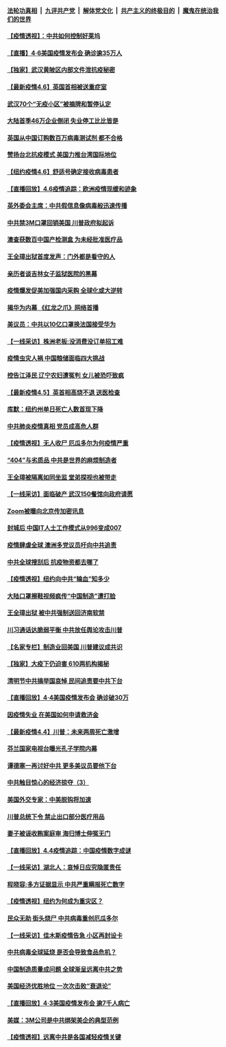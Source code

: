 ####  [法轮功真相](../../../../basic/blob/master/README.md?t=04071031) &nbsp;|&nbsp; [九评共产党](../../../../9ping.md/blob/master/README.md?t=04071031) &nbsp;|&nbsp; [解体党文化](../../../../jtdwh.md/blob/master/README.md?t=04071031)  &nbsp;|&nbsp; [共产主义的终极目的](../../../../gczydzjmd.md/blob/master/README.md?t=04071031) &nbsp;|&nbsp; [魔鬼在统治我们的世界](../../../../mgztzwmdsj.md/blob/master/README.md?t=04071031) 

#### [【疫情透视】：中共如何控制好莱坞](../pages/nf4514/n12008365.md?t=04071031) 

#### [【直播】4·6美国疫情发布会 确诊逾35万人](../pages/nf4514/n12008613.md?t=04071031) 

#### [【独家】武汉黄陂区内部文件泄抗疫秘密](../pages/nf4514/n12001857.md?t=04071031) 

#### [【最新疫情4.6】英国首相被送重症室](../pages/nf4514/n12005501.md?t=04071031) 

#### [武汉70个“无疫小区”被摘牌和暂停认定](../pages/nf4514/n12008458.md?t=04071031) 

#### [大陆首季46万企业倒闭 失业停工比比皆是](../pages/nf4514/n12008302.md?t=04071031) 

#### [英国从中国订购数百万病毒测试剂 都不合格](../pages/nf4514/n12008221.md?t=04071031) 

#### [赞扬台北抗疫模式 美国力推台湾国际地位](../pages/nf4514/n12007950.md?t=04071031) 

#### [【纽约疫情4.6】舒适号确定接收病毒患者](../pages/nf4514/n12004871.md?t=04071031) 

#### [【直播回放】4.6疫情追踪：欧洲疫情现缓和迹象](../pages/nf4514/n12007298.md?t=04071031) 

#### [英外委会主席：中共假信息像病毒般迅速传播](../pages/nf4514/n12007090.md?t=04071031) 

#### [中共禁3M口罩回销美国 川普政府拟起诉](../pages/nf4514/n12006068.md?t=04071031) 

#### [澳查获数百中国产检测盒 为未经批准医疗品](../pages/nf4514/n12004867.md?t=04071031) 

#### [王全璋出狱首度发声：门外都是看守的人](../pages/nf4514/n12006297.md?t=04071031) 

#### [亲历者谈吉林女子监狱医院的黑幕](../pages/nf4514/n12006007.md?t=04071031) 

#### [疫情爆发促美加强国内采购 全球化或大逆转](../pages/nf4514/n11962171.md?t=04071031) 

#### [揭华为内幕 《红龙之爪》网络首播](../pages/nf4514/n11995865.md?t=04071031) 

#### [美议员：中共以10亿口罩换法国接受华为](../pages/nf4514/n12005890.md?t=04071031) 

#### [【一线采访】株洲老板:没消费没订单招工难](../pages/nf4514/n12005831.md?t=04071031) 

#### [疫情虫灾人祸 中国粮储面临四大挑战](../pages/nf4514/n12003145.md?t=04071031) 

#### [控告江泽民 辽宁农妇遭冤判 女儿被恐吓致疯](../pages/nf4514/n12004805.md?t=04071031) 

#### [【最新疫情4.5】英首相高烧不退 送医检查](../pages/nf4514/n12003209.md?t=04071031) 

#### [库默：纽约州单日死亡人数首现下降](../pages/nf4514/n12005689.md?t=04071031) 

#### [中共肺炎疫情真相 党员成高危人群](../pages/nf4514/n12005092.md?t=04071031) 

#### [【疫情透视】无人收尸 厄瓜多尔为何疫情严重](../pages/nf4514/n12004322.md?t=04071031) 

#### [“404”与劣质品 中共是世界的麻烦制造者](../pages/nf4514/n12005341.md?t=04071031) 

#### [王全璋被隔离如同坐监 堂弟探视也被带走](../pages/nf4514/n12005377.md?t=04071031) 

#### [【一线采访】面临破产 武汉150餐馆向政府请愿](../pages/nf4514/n12005039.md?t=04071031) 

#### [Zoom被曝向北京传加密讯息](../pages/nf4514/n12004669.md?t=04071031) 

#### [封城后 中国IT人士工作模式从996变成007](../pages/nf4514/n12001384.md?t=04071031) 

#### [疫情肆虐全球 澳洲多党议员吁向中共追责](../pages/nf4514/n12004249.md?t=04071031) 

#### [中共全球搜刮后 抗疫物资都去哪了](../pages/nf4514/n12003757.md?t=04071031) 

#### [【疫情透视】纽约向中共“输血”知多少](../pages/nf4514/n11998380.md?t=04071031) 

#### [大陆口罩擦鞋视频疯传“中国制造”遭打脸](../pages/nf4514/n12004163.md?t=04071031) 

#### [王全璋出狱 被中共强制送回济南软禁](../pages/nf4514/n12004253.md?t=04071031) 

#### [川习通话达脆弱平衡 中共放任舆论攻击川普](../pages/nf4514/n12001197.md?t=04071031) 

#### [【名家专栏】制造业回美国 川普建议成共识](../pages/nf4514/n12004069.md?t=04071031) 

#### [【独家】大疫下仍迫害 610两机构揭秘](../pages/nf4514/n11999507.md?t=04071031) 

#### [清明节中共搞举国哀悼 民间追责要中共下台](../pages/nf4514/n12003697.md?t=04071031) 

#### [【直播回放】4·4美国疫情发布会 确诊破30万](../pages/nf4514/n12003514.md?t=04071031) 

#### [因疫情失业 在美国如何申请救济金](../pages/nf4514/n12003567.md?t=04071031) 

#### [【最新疫情4.4】川普：未来两周死亡激增](../pages/nf4514/n12001726.md?t=04071031) 

#### [芬兰国家电视台曝光孔子学院内幕](../pages/nf4514/n12003065.md?t=04071031) 

#### [谭德塞一再讨好中共 更多美议员要他下台](../pages/nf4514/n12003354.md?t=04071031) 

#### [中共触目惊心的经济掠夺（3）](../pages/nf4514/n11992716.md?t=04071031) 

#### [美国外交专家：中美脱钩将加速](../pages/nf4514/n12003279.md?t=04071031) 

#### [川普总统下令 禁止出口部分医疗用品](../pages/nf4514/n12003197.md?t=04071031) 

#### [妻子被诬收贿案庭审 海归博士伸冤无门](../pages/nf4514/n12003129.md?t=04071031) 

#### [【直播回放】4.4疫情追踪：中国疫情数字成谜](../pages/nf4514/n12003070.md?t=04071031) 

#### [【一线采访】湖北人：哀悼日应究隐匿责任](../pages/nf4514/n12002861.md?t=04071031) 

#### [程晓容:多方证据显示 中共严重瞒报死亡数字](../pages/nf4514/n12002744.md?t=04071031) 

#### [【疫情透视】纽约为何成为重灾区？](../pages/nf4514/n12001518.md?t=04071031) 

#### [民众无助 街头烧尸 中共病毒重创厄瓜多尔](../pages/nf4514/n12001279.md?t=04071031) 

#### [【一线采访】佳木斯疫情告急 小区再封设卡](../pages/nf4514/n12001963.md?t=04071031) 

#### [中共病毒全球延烧 是否会导致食品危机？](../pages/nf4514/n12001179.md?t=04071031) 

#### [中国制造质量成问题 全球渐呈远离中共之势](../pages/nf4514/n12001716.md?t=04071031) 

#### [美国经济优胜地位 一次次击败“衰退论”](../pages/nf4514/n12001781.md?t=04071031) 

#### [【直播回放】4·3美国疫情发布会 逾7千人病亡](../pages/nf4514/n12001635.md?t=04071031) 

#### [美媒：3M公司是中共绑架美企的典型范例](../pages/nf4514/n12001604.md?t=04071031) 

#### [【疫情透视】远离中共是各国减轻疫情关键](../pages/nf4514/n12000178.md?t=04071031) 

